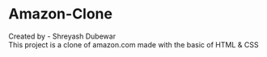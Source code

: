 # Amazon-Clone
Created by - Shreyash Dubewar<br>This project is a clone of amazon.com made with the basic of HTML & CSS

